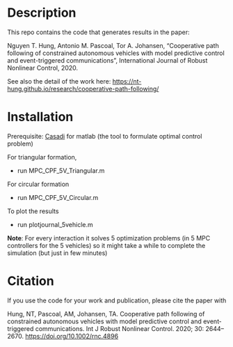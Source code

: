 # Description

This repo contains the code that generates results in the paper:

Nguyen T. Hung, Antonio M. Pascoal, Tor A. Johansen, “Cooperative path following of constrained autonomous vehicles with model predictive control and event-triggered communications”, International Journal of Robust Nonlinear Control, 2020.

See also the detail of the work here: https://nt-hung.github.io/research/cooperative-path-following/

# Installation

Prerequisite: [Casadi](https://web.casadi.org/get/) for matlab (the tool to formulate optimal control problem) 

For triangular formation,  
- run MPC_CPF_5V_Triangular.m

For circular formation
- run MPC_CPF_5V_Circular.m

To plot the results
- run plotjournal_5vehicle.m

**Note**: For every interaction it solves 5 optimization problems (in 5 MPC controllers for the 5 vehicles) so it might take a while to complete the simulation (but just in few minutes)

# Citation

If you use the code for your work and publication, please cite the paper with 

Hung, NT, Pascoal, AM, Johansen, TA. Cooperative path following of constrained autonomous vehicles with model predictive control and event‐triggered communications. Int J Robust Nonlinear Control. 2020; 30: 2644– 2670. https://doi.org/10.1002/rnc.4896
